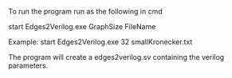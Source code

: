 To run the program run as the following in cmd

start Edges2Verilog.exe GraphSize FileName

Example: start Edges2Verilog.exe 32 smallKronecker.txt

The program will create a edges2verilog.sv containing the verilog parameters.
